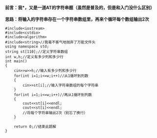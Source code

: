 #### 前言：我*，又是一道AT的字符串题（虽然是普及的，但是和入门没什么区别）

**思路：将输入的字符串存在一个字符串数组里，再来个循环每个数组输出2次**

```
#include<iostream>
#include<cstdio>
#include<algorithm>
#include<string>//我毫不客气地抛弃了万能文件头
using namespace std;
string st[110];//定义字符串数组
int w,h;//定义有多少列和多少行
int main()
{
    cin>>w>>h;//输入有多少列和多少行
    for(int i=1;i<=w;i++)//从1循环到列数
    {
    	cin>>st[i];//输入字符串数组的每个字符串
    }
    for(int i=1;i<=w;i++)//再从1循环到列数
    {
    	cout<<st[i]<<endl;
    	cout<<st[i]<<endl;
        //将每个字符串输出2次（别忘了换行）
    }
    
    return 0;//结束此题解
}
```